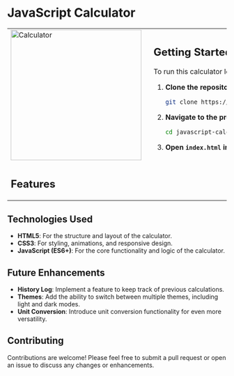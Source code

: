 
# JavaScript Calculator

<table>
  <tr>
    <td style="width: 30%;">
      <img src="https://github.com/user-attachments/assets/9d91d575-bdd6-44c7-8e12-3338ffe85f82" alt="Calculator" width="300">
    </td>
    <td style="width: 70%; padding-left: 20px;">
      <p> 
        
## Getting Started
        
To run this calculator locally, follow these steps:

1. **Clone the repository**:
    ```bash
    git clone https://github.com/manojpisepatil/javascript-calculator.git
    ```
2. **Navigate to the project directory**:
    ```bash
    cd javascript-calculator
    ```
3. **Open `index.html` in your web browser** to start using the calculator.</p>
    </td>
    <tr><td>
      <h2>Features</h2>
    </td>
  </tr>
</table>




## Technologies Used

- **HTML5**: For the structure and layout of the calculator.
- **CSS3**: For styling, animations, and responsive design.
- **JavaScript (ES6+)**: For the core functionality and logic of the calculator.

## Future Enhancements

- **History Log**: Implement a feature to keep track of previous calculations.
- **Themes**: Add the ability to switch between multiple themes, including light and dark modes.
- **Unit Conversion**: Introduce unit conversion functionality for even more versatility.

## Contributing

Contributions are welcome! Please feel free to submit a pull request or open an issue to discuss any changes or enhancements.


